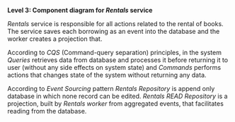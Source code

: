 **Level 3: Component diagram for *Rentals* service**

*Rentals* service is responsible for all actions related to the rental of books. The service saves each borrowing as an event into the database and the worker creates a projection that.

According to *CQS* (Command-query separation) principles, in the system *Queries* retrieves data from database and processes it before returning it to user (without any side effects on system state) and *Commands* performs actions that changes state of the system without returning any data.

According to *Event Sourcing* pattern *Rentals Repository* is append only database in which none record can be edited. *Rentals READ Repository* is a projection, built by *Rentals worker* from aggregated events, that facilitates reading from the database.
